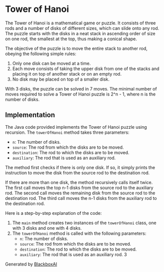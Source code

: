  # Tower of Hanoi

The Tower of Hanoi is a mathematical game or puzzle. It consists of three rods and a number of disks of different sizes, which can slide onto any rod. The puzzle starts with the disks in a neat stack in ascending order of size on one rod, the smallest at the top, thus making a conical shape.

The objective of the puzzle is to move the entire stack to another rod, obeying the following simple rules:

1. Only one disk can be moved at a time.
2. Each move consists of taking the upper disk from one of the stacks and placing it on top of another stack or on an empty rod.
3. No disk may be placed on top of a smaller disk.

With 3 disks, the puzzle can be solved in 7 moves. The minimal number of moves required to solve a Tower of Hanoi puzzle is 2^n - 1, where n is the number of disks.

## Implementation

The Java code provided implements the Tower of Hanoi puzzle using recursion. The `towerOfHanoi` method takes three parameters:

* `n`: The number of disks.
* `source`: The rod from which the disks are to be moved.
* `destination`: The rod to which the disks are to be moved.
* `auxiliary`: The rod that is used as an auxiliary rod.

The method first checks if there is only one disk. If so, it simply prints the instruction to move the disk from the source rod to the destination rod.

If there are more than one disk, the method recursively calls itself twice. The first call moves the top n-1 disks from the source rod to the auxiliary rod. The second call moves the remaining disk from the source rod to the destination rod. The third call moves the n-1 disks from the auxiliary rod to the destination rod.

Here is a step-by-step explanation of the code:

1. The `main` method creates two instances of the `towerOfHanoi` class, one with 3 disks and one with 4 disks.
2. The `towerOfHanoi` method is called with the following parameters:
    * `n`: The number of disks.
    * `source`: The rod from which the disks are to be moved.
    * `destination`: The rod to which the disks are to be moved.
    * `auxiliary`: The rod that is used as an auxiliary rod.
3

Generated by [BlackboxAI](https://www.blackbox.ai)